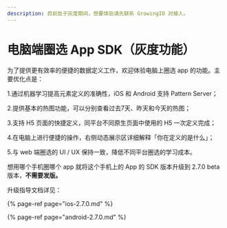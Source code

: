 ```yaml
---
description: 目前处于灰度期间，想要体验请先联系 GrowingIO 对接人。
---
```


# 电脑端圈选 App SDK（灰度功能）

为了提供更有效率的便捷的数据定义工作，欢迎体验电脑上圈选 app 的功能。主要优化点是：

1.通过机器学习提高元素定义的准确性，iOS 和 Android 支持 Pattern Server；

2.提供基本的热图功能，可以分别查看过去7天、昨天和今天的热图；

3.支持 H5 页面的快捷定义，同平台不同原生页面中使用的 H5 一次定义完成；

4.在电脑上进行便捷的操作，右侧动态展示区详细解释「你在定义的是什么」；

5.与 web 端圈选的 UI / UX 保持一致，降低不同平台圈选的学习成本。

想用哪个手机圈哪个 app 就将这个手机上的 App 的 SDK 版本升级到 2.7.0 beta 版本，**不需要发版。**

升级指导文档详见：

{% page-ref page="ios-2.7.0.md" %}

{% page-ref page="android-2.7.0.md" %}

